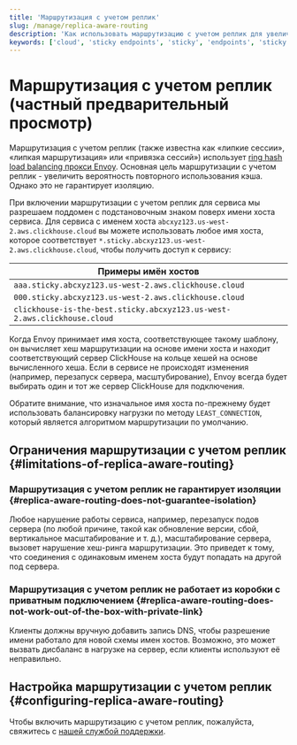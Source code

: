 ```yaml
---
title: 'Маршрутизация с учетом реплик'
slug: /manage/replica-aware-routing
description: 'Как использовать маршрутизацию с учетом реплик для увеличения повторного использования кэша'
keywords: ['cloud', 'sticky endpoints', 'sticky', 'endpoints', 'sticky routing', 'routing', 'replica aware routing']
---
```



# Маршрутизация с учетом реплик (частный предварительный просмотр)

Маршрутизация с учетом реплик (также известна как «липкие сессии», «липкая маршрутизация» или «привязка сессий») использует [ring hash load balancing прокси Envoy](https://www.envoyproxy.io/docs/envoy/latest/intro/arch_overview/upstream/load_balancing/load_balancers#ring-hash). Основная цель маршрутизации с учетом реплик - увеличить вероятность повторного использования кэша. Однако это не гарантирует изоляцию.

При включении маршрутизации с учетом реплик для сервиса мы разрешаем поддомен с подстановочным знаком поверх имени хоста сервиса. Для сервиса с именем хоста `abcxyz123.us-west-2.aws.clickhouse.cloud` вы можете использовать любое имя хоста, которое соответствует `*.sticky.abcxyz123.us-west-2.aws.clickhouse.cloud`, чтобы получить доступ к сервису:

|Примеры имён хостов|
|---|
|`aaa.sticky.abcxyz123.us-west-2.aws.clickhouse.cloud`|
|`000.sticky.abcxyz123.us-west-2.aws.clickhouse.cloud`|
|`clickhouse-is-the-best.sticky.abcxyz123.us-west-2.aws.clickhouse.cloud`|

Когда Envoy принимает имя хоста, соответствующее такому шаблону, он вычисляет хеш маршрутизации на основе имени хоста и находит соответствующий сервер ClickHouse на кольце хешей на основе вычисленного хеша. Если в сервисе не происходят изменения (например, перезапуск сервера, масштубирование), Envoy всегда будет выбирать один и тот же сервер ClickHouse для подключения.

Обратите внимание, что изначальное имя хоста по-прежнему будет использовать балансировку нагрузки по методу `LEAST_CONNECTION`, который является алгоритмом маршрутизации по умолчанию.

## Ограничения маршрутизации с учетом реплик {#limitations-of-replica-aware-routing}

### Маршрутизация с учетом реплик не гарантирует изоляции {#replica-aware-routing-does-not-guarantee-isolation}

Любое нарушение работы сервиса, например, перезапуск подов сервера (по любой причине, такой как обновление версии, сбой, вертикальное масштабирование и т. д.), масштабирование сервера, вызовет нарушение хеш-ринга маршрутизации. Это приведет к тому, что соединения с одинаковым именем хоста будут попадать на другой под сервера.

### Маршрутизация с учетом реплик не работает из коробки с приватным подключением {#replica-aware-routing-does-not-work-out-of-the-box-with-private-link}

Клиенты должны вручную добавить запись DNS, чтобы разрешение имени работало для новой схемы имен хостов. Возможно, это может вызвать дисбаланс в нагрузке на сервер, если клиенты используют её неправильно.

## Настройка маршрутизации с учетом реплик {#configuring-replica-aware-routing}

Чтобы включить маршрутизацию с учетом реплик, пожалуйста, свяжитесь с [нашей службой поддержки](https://clickhouse.com/support).
